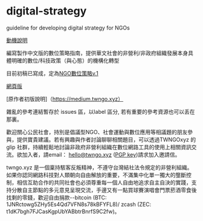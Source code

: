 # digital-strategy
guideline for developing digital strategy for NGOs

[動機說明](https://goo.gl/6WQiml) 

編寫製作中文版的數位策略指南，提供華文社會的非營利/非政府組織發展本身具體明確的數位/科技政策（與心態）的機構化轉型

目前初稿已寫成，定為[NGO數位策略v.1](https://github.com/twngo/digital-strategy/blob/master/dsfor_v1.md)

[網頁版](https://twngo.xyz/card.html)

[原作者初版說明]（https://medium.twngo.xyz）

雜亂的參考連結暫存於 issues 區，以label 區分, 若有重要的參考資源也可以丢在那裏。

歡迎關心公民社會，持別是倡議型NGO、社會運動與數位應用等相議題的朋友參與，提供寶貴建議。若有興趣與作者討論聊聊相關題目，可以透過TWNGOxyz 的glip 社群，持續輕鬆地討論非政府非營利組織在數位網路工具的使用上相關資訊交流。欲加入者，請email： hello@twngo.xyz ([PGP key](https://keybase.io/twngoxyz))請求加入邀請信。

twngo.xyz 是一個稟持駭客反叛精神，不遵守台灣結社法令規定的非營利組織。如果你認同網路科技對人類朝向自由解放的重要，不滿集中化單一獨大的壟斷控制，相信互助合作的共同社會也必須尊重每一個人自由地追求自主自決的實踐，支持分散自主節點的多元意見呈現交流，手邊又有一點買球賽演唱會門票菸酒零食後找剩的零錢，歡迎自由捐款--bitcoin (BTC: 1JNRctowg5ZHy5Es4Qd7VFN8s78kBFYFL8)/ zcash (ZEC: t1dK7bgh7FJCasKgpUbYABbtrBnrfS9C2fw)。
